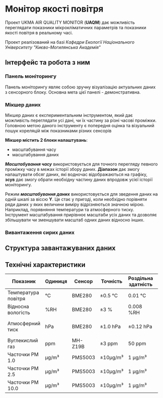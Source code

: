 # Монітор якості повітря

Проект UKMA AIR QUALITY MONITOR (**UAQM**)  дає можливість переглядати показники мікрокліматичних параметрів та показники якості повітря в реальному часі.

Проект реалізований на базі *Кафедри Екології Національного Університету "Києво-Могилянська Академія"*  

## Інтерфейс та робота з ним

### Панель моніторингу

Панель моніторингу являє собою зручну візуалізацію актуальних даних з сенсорного блоку. Основна мета цієї панелі - демонстративна.

### Мікшер даних

Мікшер даних є експериментальним інструментом, який дає можливість переглядати усі дані, чи їх частину за різні часові проміжки. Головною метою даного інструменту є попередня оцінка та візуальний пошук кореляцій між показниками різних сенсорів

**Мікшер містить 2 блоки налаштувань**:
- масштабування часу
- масштабування даних

***Масштабування часу*** використовується для точного перегляду певного проміжку часу в межах історії збору даних. **Діапазон** дає змогу налаштувати обсяг даних, які водночас відображаються на графіку, **зсув** дає змогу обрати необхідну частину даних впродовж усієї історії моніторингу.

Режим ***масштабування даних*** використовується для зведення даних на одній шкалі за віссю **Y**. Це стає у пригоді, коли необхідно порівняти ряди даних у яких величини виміру відрізняються значною мірою. Наприклад, порявняння температури та атмосферного тиску. Інструмент масштабування прирівнює масштаби усіх даних та дозволяє збільшувати чи зменшувати масштаб одних даних відносно інших.




### Вивантаження сирих даних

## Структура завантажуваних даних

## Технічні характеристики


| Показник | Одиниця  | Сенсор  | Точність | Роздільна здатність | Діапазон виміру |
|--|--|--|--|--|--|
|Температура повітря|°C| BME280 | ±0.5 °C | 0.01 °C | -40->+85  °C |
|Відносна вологість|%RH |BME280 | ±3 % | 0.008 %RH | 0->100 %RH |
|Атмосферний тиск|hPa|BME280 | ±1.0 hPa | ±0.12 hPa | 300->1100 hPa |
|Вуглекислий газ|ppm|MH-Z19B | ±3 ppm | 50 ppm | 0->2000 ppm |
|Часточки PM 1.0|μg/m³|PMS5003 | ±10μg/m³ | 1 μg/m³ | 0->500+ μg/m³ |
|Часточки PM 2.5|μg/m³|PMS5003 | ±10μg/m³ | 1 μg/m³ | 0->500+ μg/m³ |
|Часточки PM 10.0|μg/m³|PMS5003 | ±10μg/m³ | 1 μg/m³ | 0->500+ μg/m³ |
